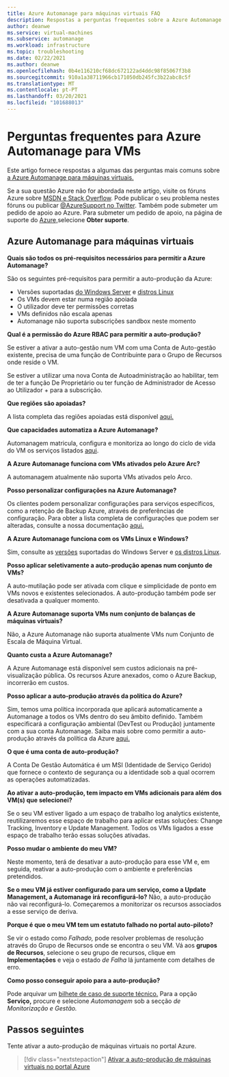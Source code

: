 ```yaml
---
title: Azure Automanage para máquinas virtuais FAQ
description: Respostas a perguntas frequentes sobre a Azure Automanage para máquinas virtuais.
author: deanwe
ms.service: virtual-machines
ms.subservice: automanage
ms.workload: infrastructure
ms.topic: troubleshooting
ms.date: 02/22/2021
ms.author: deanwe
ms.openlocfilehash: 0b4e116210cf68dc672122ad4ddc98f85067f3b8
ms.sourcegitcommit: 910a1a38711966cb171050db245fc3b22abc8c5f
ms.translationtype: MT
ms.contentlocale: pt-PT
ms.lasthandoff: 03/20/2021
ms.locfileid: "101688013"
---
```

# <a name="frequently-asked-questions-for-azure-automanage-for-vms"></a>Perguntas frequentes para Azure Automanage para VMs

Este artigo fornece respostas a algumas das perguntas mais comuns sobre [a Azure Automanage para máquinas virtuais.](automanage-virtual-machines.md)

Se a sua questão Azure não for abordada neste artigo, visite os fóruns Azure sobre [MSDN e Stack Overflow](https://azure.microsoft.com/support/forums/). Pode publicar o seu problema nestes fóruns ou publicar [ @AzureSupport no Twitter](https://twitter.com/AzureSupport). Também pode submeter um pedido de apoio ao Azure. Para submeter um pedido de apoio, na página de suporte do [Azure,](https://azure.microsoft.com/support/options/)selecione **Obter suporte**.


## <a name="azure-automanage-for-virtual-machines"></a>Azure Automanage para máquinas virtuais

**Quais são todos os pré-requisitos necessários para permitir a Azure Automanage?**

São os seguintes pré-requisitos para permitir a auto-produção da Azure:
- Versões suportadas [do Windows Server](automanage-windows-server.md#supported-windows-server-versions) e [distros Linux](automanage-linux.md#supported-linux-distributions-and-versions)
- Os VMs devem estar numa região apoiada
- O utilizador deve ter permissões corretas
- VMs definidos não escala apenas
- Automanage não suporta subscrições sandbox neste momento

**Qual é a permissão do Azure RBAC para permitir a auto-produção?**

Se estiver a ativar a auto-gestão num VM com uma Conta de Auto-gestão existente, precisa de uma função de Contribuinte para o Grupo de Recursos onde reside o VM.

Se estiver a utilizar uma nova Conta de Autoadministração ao habilitar, tem de ter a função De Proprietário ou ter função de Administrador de Acesso ao Utilizador + para a subscrição.


**Que regiões são apoiadas?**

A lista completa das regiões apoiadas está disponível [aqui.](./automanage-virtual-machines.md#supported-regions)


**Que capacidades automatiza a Azure Automanage?**

Automanagem matricula, configura e monitoriza ao longo do ciclo de vida do VM os serviços listados [aqui](automanage-virtual-machines.md).

**A Azure Automanage funciona com VMs ativados pelo Azure Arc?**

A automanagem atualmente não suporta VMs ativados pelo Arco.

**Posso personalizar configurações na Azure Automanage?**

Os clientes podem personalizar configurações para serviços específicos, como a retenção de Backup Azure, através de preferências de configuração. Para obter a lista completa de configurações que podem ser alteradas, consulte a nossa documentação [aqui.](automanage-virtual-machines.md#customizing-an-environment-using-preferences)


**A Azure Automanage funciona com os VMs Linux e Windows?**

Sim, consulte as [versões](automanage-windows-server.md#supported-windows-server-versions) suportadas do Windows Server e [os distros Linux](automanage-linux.md#supported-linux-distributions-and-versions).


**Posso aplicar seletivamente a auto-produção apenas num conjunto de VMs?**

A auto-mutilação pode ser ativada com clique e simplicidade de ponto em VMs novos e existentes selecionados. A auto-produção também pode ser desativada a qualquer momento.


**A Azure Automanage suporta VMs num conjunto de balanças de máquinas virtuais?**

Não, a Azure Automanage não suporta atualmente VMs num Conjunto de Escala de Máquina Virtual.


**Quanto custa a Azure Automanage?**

A Azure Automanage está disponível sem custos adicionais na pré-visualização pública. Os recursos Azure anexados, como o Azure Backup, incorrerão em custos.


**Posso aplicar a auto-produção através da política do Azure?**

Sim, temos uma política incorporada que aplicará automaticamente a Automanage a todos os VMs dentro do seu âmbito definido. Também especificará a configuração ambiental (DevTest ou Produção) juntamente com a sua conta Automanage. Saiba mais sobre como permitir a auto-produção através da política da Azure [aqui.](virtual-machines-policy-enable.md)


**O que é uma conta de auto-produção?**

A Conta De Gestão Automática é um MSI (Identidade de Serviço Gerido) que fornece o contexto de segurança ou a identidade sob a qual ocorrem as operações automatizadas.


**Ao ativar a auto-produção, tem impacto em VMs adicionais para além dos VM(s) que selecionei?**

Se o seu VM estiver ligado a um espaço de trabalho log analytics existente, reutilizaremos esse espaço de trabalho para aplicar estas soluções: Change Tracking, Inventory e Update Management. Todos os VMs ligados a esse espaço de trabalho terão essas soluções ativadas.


**Posso mudar o ambiente do meu VM?**

Neste momento, terá de desativar a auto-produção para esse VM e, em seguida, reativar a auto-produção com o ambiente e preferências pretendidos.


**Se o meu VM já estiver configurado para um serviço, como a Update Management, a Automanage irá reconfigurá-lo?**
Não, a auto-produção não vai reconfigurá-lo. Começaremos a monitorizar os recursos associados a esse serviço de deriva.


**Porque é que o meu VM tem um estatuto falhado no portal auto-piloto?**

Se vir o estado como *Falhado,* pode resolver problemas de resolução através do Grupo de Recursos onde se encontra o seu VM. Vá aos **grupos de Recursos**, selecione o seu grupo de recursos, clique em **Implementações** e veja o estado *de Falha* lá juntamente com detalhes de erro.

**Como posso conseguir apoio para a auto-produção?**

Pode arquivar um [bilhete de caso de suporte técnico.](https://ms.portal.azure.com/#blade/Microsoft_Azure_Support/HelpAndSupportBlade/newsupportrequest) Para a opção **Serviço,** procure e selecione *Automanagem* sob a secção *de Monitorização e Gestão.*


## <a name="next-steps"></a>Passos seguintes

Tente ativar a auto-produção de máquinas virtuais no portal Azure.

> [!div class="nextstepaction"]
> [Ativar a auto-produção de máquinas virtuais no portal Azure](quick-create-virtual-machines-portal.md)